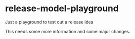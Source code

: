 # release-model-playground
Just a playground to test out a release idea

This needs some more information and some major changes.
